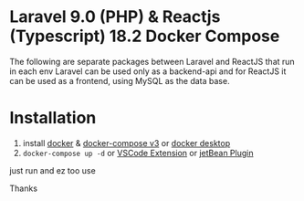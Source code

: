 # Laravel 9.0 (PHP) & Reactjs (Typescript) 18.2 Docker Compose

The following are separate packages between Laravel and ReactJS that run in each env
Laravel can be used only as a backend-api and for ReactJS it can be used as a frontend, using MySQL as the data base.

# Installation

1.  install [docker](https://docs.docker.com/engine/) & [docker-compose v3](https://docs.docker.com/compose/compose-file/compose-file-v3/) or [docker desktop](https://www.docker.com/get-started/)
1. `docker-compose up -d` or [VSCode Extension](https://github.com/microsoft/vscode-docker) or [jetBean Plugin](https://plugins.jetbrains.com/plugin/7724-docker)

just run and ez too use

Thanks